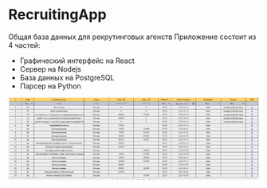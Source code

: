 # RecruitingApp
Общая база данных для рекрутинговых агенств
Приложение состоит из 4 частей:
- Графический интерфейс на React
- Сервер на Nodejs
- База данных на PostgreSQL
- Парсер на Python
<img src="./Рисунок1.png" />

